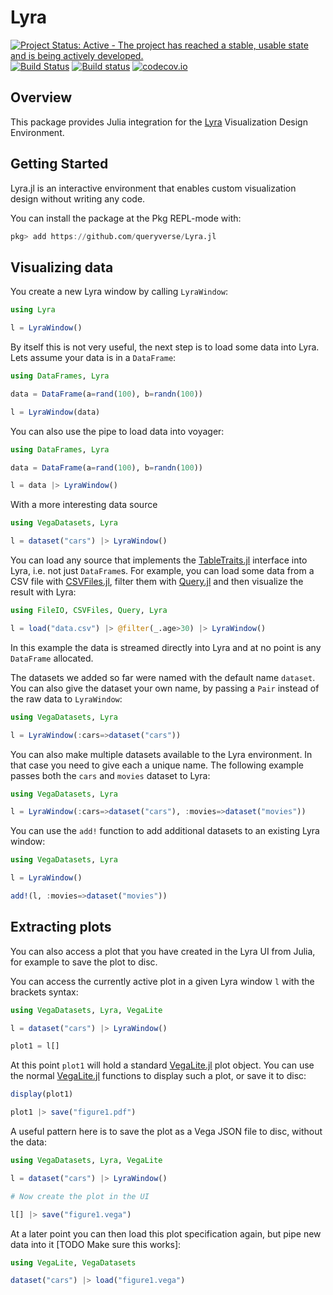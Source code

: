 # Lyra

[![Project Status: Active - The project has reached a stable, usable state and is being actively developed.](http://www.repostatus.org/badges/latest/active.svg)](http://www.repostatus.org/#active)
[![Build Status](https://travis-ci.org/queryverse/Lyra.jl.svg?branch=master)](https://travis-ci.org/queryverse/Lyra.jl)
[![Build status](https://ci.appveyor.com/api/projects/status/a685j81wd9nlxia6/branch/master?svg=true)](https://ci.appveyor.com/project/queryverse/datavoyager-jl/branch/master)
[![codecov.io](http://codecov.io/github/queryverse/Lyra.jl/coverage.svg?branch=master)](http://codecov.io/github/queryverse/Lyra.jl?branch=master)

## Overview

This package provides Julia integration for the [Lyra](https://github.com/vega/lyra) Visualization Design Environment.

## Getting Started

Lyra.jl is an interactive environment that enables custom visualization design without writing any code.

You can install the package at the Pkg REPL-mode with:

````julia
pkg> add https://github.com/queryverse/Lyra.jl
````

## Visualizing data

You create a new Lyra window by calling `LyraWindow`:

````julia
using Lyra

l = LyraWindow()
````

By itself this is not very useful, the next step is to load some data into Lyra. Lets assume your data is in a `DataFrame`:

````julia
using DataFrames, Lyra

data = DataFrame(a=rand(100), b=randn(100))

l = LyraWindow(data)
````

You can also use the pipe to load data into voyager:

````julia
using DataFrames, Lyra

data = DataFrame(a=rand(100), b=randn(100))

l = data |> LyraWindow()
````

With a more interesting data source

```julia
using VegaDatasets, Lyra

l = dataset("cars") |> LyraWindow()
```

You can load any source that implements the [TableTraits.jl](https://github.com/queryverse/TableTraits.jl) interface into Lyra, i.e. not just `DataFrame`s. For example, you can load some data from a CSV file with [CSVFiles.jl](https://github.com/queryverse/CSVFiles.jl), filter them with [Query.jl](https://github.com/queryverse/Query.jl) and then visualize the result with Lyra:

```julia
using FileIO, CSVFiles, Query, Lyra

l = load("data.csv") |> @filter(_.age>30) |> LyraWindow()
```

In this example the data is streamed directly into Lyra and at no point is any `DataFrame` allocated.

The datasets we added so far were named with the default name `dataset`. You can also give the dataset your own name, by passing a `Pair` instead of the raw data to `LyraWindow`:

```julia
using VegaDatasets, Lyra

l = LyraWindow(:cars=>dataset("cars"))
```

You can also make multiple datasets available to the Lyra environment. In that case you need to give each a unique name. The following example passes both the `cars` and `movies` dataset to Lyra:

```julia
using VegaDatasets, Lyra

l = LyraWindow(:cars=>dataset("cars"), :movies=>dataset("movies"))
```

You can use the `add!` function to add additional datasets to an existing Lyra window:

```julia
using VegaDatasets, Lyra

l = LyraWindow()

add!(l, :movies=>dataset("movies"))
```

## Extracting plots

You can also access a plot that you have created in the Lyra UI from Julia, for example to save the plot to disc.

You can access the currently active plot in a given Lyra window `l` with the brackets syntax:

```julia
using VegaDatasets, Lyra, VegaLite

l = dataset("cars") |> LyraWindow()

plot1 = l[]
```

At this point `plot1` will hold a standard [VegaLite.jl](https://github.com/queryverse/VegaLite.jl) plot object. You can use the normal [VegaLite.jl](https://github.com/queryverse/VegaLite.jl) functions to display such a plot, or save it to disc:

```julia
display(plot1)

plot1 |> save("figure1.pdf")
```

A useful pattern here is to save the plot as a Vega JSON file to disc, without the data:

```julia
using VegaDatasets, Lyra, VegaLite

l = dataset("cars") |> LyraWindow()

# Now create the plot in the UI

l[] |> save("figure1.vega")
```

At a later point you can then load this plot specification again, but pipe new data into it [TODO Make sure this works]:

```julia
using VegaLite, VegaDatasets

dataset("cars") |> load("figure1.vega")
```
